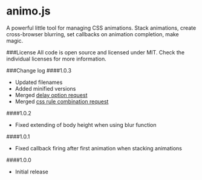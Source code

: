 animo.js
========

A powerful little tool for managing CSS animations. Stack animations, create cross-browser blurring, set callbacks on animation completion, make magic.

###License
All code is open source and licensed under MIT. Check the individual licenses for more information.

###Change log
####1.0.3
* Updated filenames
* Added minified versions
* Merged [delay option request](https://github.com/ThrivingKings/animo.js/pull/20)
* Merged [css rule combination request](https://github.com/ThrivingKings/animo.js/pull/24)

####1.0.2
* Fixed extending of body height when using blur function

####1.0.1
* Fixed callback firing after first animation when stacking animations

####1.0.0
* Initial release
